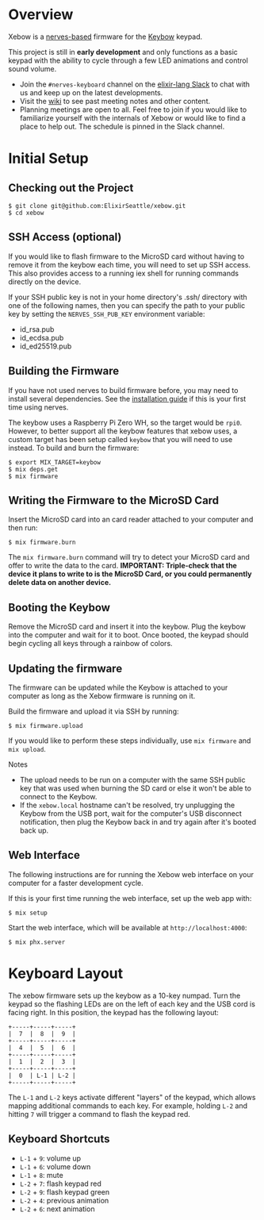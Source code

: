 # Overview

Xebow is a [nerves-based](https://nerves-project.org/) firmware for the
[Keybow](https://shop.pimoroni.com/products/keybow?variant=21246333190227)
keypad.

This project is still in **early development** and only functions as a basic
keypad with the ability to cycle through a few LED animations and control sound
volume.

- Join the `#nerves-keyboard` channel on the [elixir-lang Slack](https://elixir-slackin.herokuapp.com/)
to chat with us and keep up on the latest developments.
- Visit the [wiki](https://github.com/ElixirSeattle/xebow/wiki) to see past
meeting notes and other content.
- Planning meetings are open to all. Feel free to join if you would like to
familiarize yourself with the internals of Xebow or would like to find a place
to help out. The schedule is pinned in the Slack channel.

# Initial Setup

## Checking out the Project

    $ git clone git@github.com:ElixirSeattle/xebow.git
    $ cd xebow

## SSH Access (optional)

If you would like to flash firmware to the MicroSD card without having to remove
it from the keybow each time, you will need to set up SSH access. This also
provides access to a running iex shell for running commands directly on the
device.

If your SSH public key is not in your home directory's .ssh/ directory with one
of the following names, then you can specify the path to your public key by
setting the `NERVES_SSH_PUB_KEY` environment variable:

- id_rsa.pub
- id_ecdsa.pub
- id_ed25519.pub

## Building the Firmware

If you have not used nerves to build firmware before, you may need to install
several dependencies. See the [installation
guide](https://hexdocs.pm/nerves/installation.html) if this is your first time
using nerves.

The keybow uses a Raspberry Pi Zero WH, so the target would be `rpi0`. However,
to better support all the keybow features that xebow uses, a custom target has
been setup called `keybow` that you will need to use instead. To build and burn
the firmware:

    $ export MIX_TARGET=keybow
    $ mix deps.get
    $ mix firmware

## Writing the Firmware to the MicroSD Card

Insert the MicroSD card into an card reader attached to your computer and then
run:

    $ mix firmware.burn

The `mix firmware.burn` command will try to detect your MicroSD card and offer
to write the data to the card. **IMPORTANT: Triple-check that the device it
plans to write to is the MicroSD Card, or you could permanently delete data on
another device.**

## Booting the Keybow

Remove the MicroSD card and insert it into the keybow. Plug the keybow into the
computer and wait for it to boot. Once booted, the keypad should begin cycling
all keys through a rainbow of colors.

## Updating the firmware

The firmware can be updated while the Keybow is attached to your computer as
long as the Xebow firmware is running on it.

Build the firmware and upload it via SSH by running:

    $ mix firmware.upload

If you would like to perform these steps individually, use `mix firmware`
and `mix upload`.

Notes
- The upload needs to be run on a computer with the same SSH public key that was
  used when burning the SD card or else it won't be able to connect to the Keybow.
- If the `xebow.local` hostname can't be resolved, try unplugging the Keybow
  from the USB port, wait for the computer's USB disconnect notification, then
  plug the Keybow back in and try again after it's booted back up.

## Web Interface

The following instructions are for running the Xebow web interface on your
computer for a faster development cycle.

If this is your first time running the web interface, set up the web app with:

    $ mix setup

Start the web interface, which will be available at `http://localhost:4000`:

    $ mix phx.server

# Keyboard Layout

The xebow firmware sets up the keybow as a 10-key numpad. Turn the keypad so the
flashing LEDs are on the left of each key and the USB cord is facing right. In
this position, the keypad has the following layout:

```
+-----+-----+-----+
|  7  |  8  |  9  |
+-----+-----+-----+
|  4  |  5  |  6  |
+-----+-----+-----+
|  1  |  2  |  3  |
+-----+-----+-----+
|  0  | L-1 | L-2 |
+-----+-----+-----+
```

The `L-1` and `L-2` keys activate different "layers" of the keypad, which allows
mapping additional commands to each key. For example, holding `L-2` and hitting
`7` will trigger a command to flash the keypad red.

## Keyboard Shortcuts

- `L-1` + `9`: volume up
- `L-1` + `6`: volume down
- `L-1` + `8`: mute
- `L-2` + `7`: flash keypad red
- `L-2` + `9`: flash keypad green
- `L-2` + `4`: previous animation
- `L-2` + `6`: next animation
